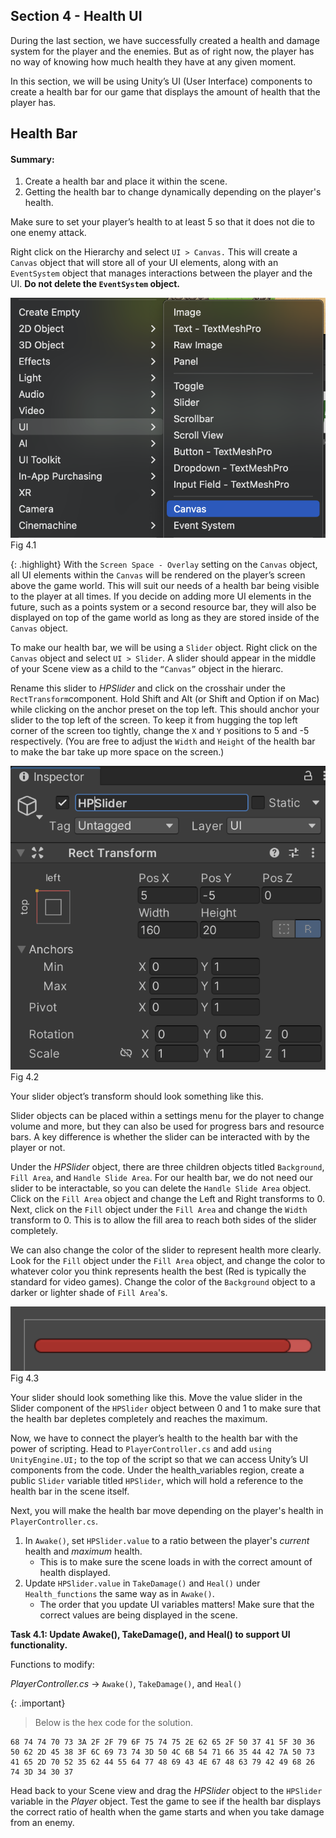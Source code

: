 ## Section 4 - Health UI

During the last section, we have successfully created a health and damage system for the player and the enemies. But as of right now, the player has no way of knowing how much health they have at any given moment.

In this section, we will be using Unity’s UI (User Interface) components to create a health bar for our game that displays the amount of health that the player has.

## Health Bar

#### Summary:
1. Create a health bar and place it within the scene.
2. Getting the health bar to change dynamically depending on the player's health.

Make sure to set your player’s health to at least 5 so that it does not die to one enemy attack.

Right click on the Hierarchy and select `UI > Canvas.` This will create a `Canvas` object that will store all of your UI elements, along with an `EventSystem` object that manages interactions between the player and the UI. **Do not delete the `EventSystem` object.**

![disable view](images/fig4.1.png)
Fig 4.1

{: .highlight}
With the `Screen Space - Overlay` setting on the `Canvas` object, all UI elements within the `Canvas` will be rendered on the player’s screen above the game world. This will suit our needs of a health bar being visible to the player at all times. If you decide on adding more UI elements in the future, such as a points system or a second resource bar, they will also be displayed on top of the game world as long as they are stored inside of the `Canvas` object.

To make our health bar, we will be using a `Slider` object. Right click on the `Canvas` object and select `UI > Slider`. A slider should appear in the middle of your Scene view as a child to the `“Canvas”` object in the hierarc. 

Rename this slider to *HPSlider* and click on the crosshair under the `RectTransform`component. Hold Shift and Alt (or Shift and Option if on Mac) while clicking on the anchor preset on the top left. This should anchor your slider to the top left of the screen. To keep it from hugging the top left corner of the screen too tightly, change the `X` and `Y` positions to 5 and -5 respectively. (You are free to adjust the `Width` and `Height` of the health bar to make the bar take up more space on the screen.)

![disable view](images/fig4.2.png)
Fig 4.2

Your slider object’s transform should look something like this.

Slider objects can be placed within a settings menu for the player to change volume and more, but they can also be used for progress bars and resource bars. A key difference is whether the slider can be interacted with by the player or not.

Under the *HPSlider* object, there are three children objects titled `Background`, `Fill Area`, and `Handle Slide Area`. For our health bar, we do not need our slider to be interactable, so you can delete the `Handle Slide Area` object. Click on the `Fill Area` object and change the Left and Right transforms to 0. Next, click on the `Fill` object under the `Fill Area` and change the `Width` transform to 0. This is to allow the fill area to reach both sides of the slider completely.

We can also change the color of the slider to represent health more clearly. Look for the `Fill` object under the `Fill Area` object, and change the color to whatever color you think represents health the best (Red is typically the standard for video games). Change the color of the `Background` object to a darker or lighter shade of `Fill Area`'s.

![disable view](images/fig4.3.png)
Fig 4.3

Your slider should look something like this. Move the value slider in the Slider component of the `HPSlider` object between 0 and 1 to make sure that the health bar depletes completely and reaches the maximum.

Now, we have to connect the player’s health to the health bar with the power of scripting. Head to `PlayerController.cs` and add `using UnityEngine.UI;` to the top of the script so that we can access Unity’s UI components from the code. Under the health_variables region, create a public `Slider` variable titled `HPSlider`, which will hold a reference to the health bar in the scene itself.

Next, you will make the health bar move depending on the player's health in `PlayerController.cs`.

1. In `Awake()`, set `HPSlider.value` to a ratio between the player's *current* health and *maximum* health.
     - This is to make sure the scene loads in with the correct amount of health displayed.
2. Update `HPSlider.value` in `TakeDamage()` and `Heal()` under `Health_functions` the same way as in `Awake()`.
     - The order that you update UI variables matters! Make sure that the correct values are being displayed in the scene.

**Task 4.1: Update Awake(), TakeDamage(), and Heal() to support UI functionality.**

Functions to modify:

*PlayerController.cs*  -> `Awake()`, `TakeDamage()`, and `Heal()`

{: .important}
> Below is the hex code for the solution.

``` 
68 74 74 70 73 3A 2F 2F 79 6F 75 74 75 2E 62 65 2F 50 37 41 5F 30 36 50 62 2D 45 38 3F 6C 69 73 74 3D 50 4C 6B 54 71 66 35 44 42 7A 50 73 41 65 2D 70 52 35 62 44 55 64 77 48 69 43 4E 67 48 63 79 42 49 68 26 74 3D 34 30 37 
```
Head back to your Scene view and drag the *HPSlider* object to the `HPSlider` variable in the *Player* object. Test the game to see if the health bar displays the correct ratio of health when the game starts and when you take damage from an enemy.
